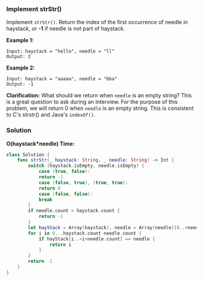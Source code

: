 
### Implement strStr()

Implement `strStr()`.
Return the index of the first occurrence of needle in haystack, or __-1__ if needle is not part of haystack.

__Example 1:__
```
Input: haystack = "hello", needle = "ll"
Output: 2
```
__Example 2:__
```
Input: haystack = "aaaaa", needle = "bba"
Output: -1
```
__Clarification:__
What should we return when `needle` is an empty string? This is a great question to ask during an interview.
For the purpose of this problem, we will return 0 when `needle` is an empty string. This is consistent to C's strstr() and Java's `indexOf()`.

### Solution
__O(haystack*needle) Time:__
```Swift
class Solution {
    func strStr(_ haystack: String, _ needle: String) -> Int {
        switch (haystack.isEmpty, needle.isEmpty) {
            case (true, false):
            return -1
            case (false, true), (true, true):
            return 0
            case (false, false):
            break
        }
        if needle.count > haystack.count {
            return -1
        }
        let hayStack = Array(haystack), needle = Array(needle)[0..<needle.count]
        for i in 0...haystack.count-needle.count {
            if hayStack[i..<i+needle.count] == needle {
                return i
            }
        }
        return -1
    }
}
```